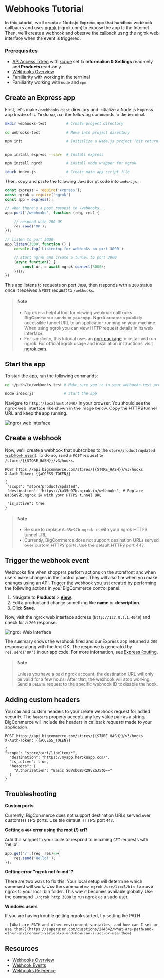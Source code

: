 # Webhooks Tutorial



In this tutorial, we'll create a Node.js Express app that handless webhook callbacks and uses [ngrok](https://ngrok.com/) (ngrok.com) to expose the app to the Internet. Then, we'll create a webhook and observe the callback using the ngrok web interface when the event is triggered.


### Prerequisites

- [API Access Token](/api-docs/getting-started/authentication/rest-api-authentication) with [scope](/api-docs/getting-started/authentication/rest-api-authentication#oauth-scopes) set to **Information & Settings** read-only and **Products** read-only.
- [Webhooks Overview](/api-docs/store-management/webhooks/overview)
- Familiarity with working in the terminal
- Familiarity working with `node` and `npm`
## Create an Express app

First, let's make a `webhooks-test` directory and initialize a Node.js Express app inside of it. To do so, run the following commands in the terminal.


```bash
mkdir webhooks-test         # Create project directory

cd webhooks-test            # Move into project directory

npm init                    # Initialize a Node.js project (hit return to accept the default values)


npm install express --save  # Install express

npm install ngrok           # install node wrapper for ngrok

touch index.js              # Create main app script file

```

Then, copy and paste the following JavaScript code into `index.js`.



```js
const express = require('express');
const ngrok = require('ngrok')
const app = express();

// when there's a post request to /webhooks...
app.post('/webhooks', function (req, res) {

    // respond with 200 OK
    res.send('OK');
});

// listen to port 3000
app.listen(3000, function () {
    console.log('Listening for webhooks on port 3000');

    // start ngrok and create a tunnel to port 3000
    (async function() {
        const url = await ngrok.connect(3000);
    })();
})
```

This app listens to requests on port `3000`, then responds with a `200` status once it receives a `POST` request to `/webhooks`.

<!-- theme: info -->
> #### Note
> * Ngrok is a helpful tool for viewing webhook callbacks BigCommerce sends to your app. Ngrok creates a publicly accessible tunnel URL to an application running on your machine. When using ngrok you can view HTTP request details in its web interface.
> * For simplicity, this tutorial uses an [npm package](https://www.npmjs.com/package/ngrok) to install and run ngrok. For official ngrok usage and installation instructions, visit [ngrok.com](https://ngrok.com/).




## Start the app

To start the app, run the following commands:


```bash
cd ~/path/to/webhooks-test # Make sure you're in your webhooks-test project directory

node index.js              # Start the app
```

Navigate to `http://localhost:4040/` in your browser. You should see the ngrok web interface like shown in the image below. Copy the HTTPS tunnel URL and keep the app running.

![ngrok web interface](//s3.amazonaws.com/user-content.stoplight.io/6012/1531500191661 "ngrok web interface")

## Create a webhook

Now, we'll create a webhook that subscribes to the `store/product/updated` [webhook event](/api-docs/store-management/webhooks/webhook-events). To do so, send a `POST` request to `/stores/{{STORE_HASH}}/v3/hooks`.


```http
POST https://api.bigcommerce.com/stores/{{STORE_HASH}}/v3/hooks
X-Auth-Token: {{ACCESS_TOKEN}}

{
 "scope": "store/product/updated",
 "destination": "https://6a35e97b.ngrok.io/webhooks", # Replace 6a35e97b.ngrok.io with your HTTPS tunnel URL

 "is_active": true
}
```

<!-- [![Open in Request Runner](https://storage.googleapis.com/bigcommerce-production-dev-center/images/Open-Request-Runner.svg)](/api-reference/store-management/webhooks/webhooks/createwebhooks#requestrunner) -->

<!-- theme: info -->
> #### Note
> * Be sure to replace `6a35e97b.ngrok.io` with your ngrok HTTPS tunnel URL.
> * Currently, BigCommerce does not support desination URLs served over custom HTTPS ports. Use the default HTTPS port 443.



## Trigger the webhook event

Webhooks fire when shoppers perform actions on the storefront and when users make changes in the control panel. They will also fire when you make changes using an API. Trigger the webhook you just created by performing the following actions in your BigCommerce control panel:


1. Navigate to **Products** > [**View**](https://login.bigcommerce.com/deep-links/manage/products).
2. Edit a product and change something like **name** or **description**.
3. Click **Save**.

Now, visit the ngrok web interface address (`http://127.0.0.1:4040`) and check for a `200` response.

![ngrok Web Interface](//s3.amazonaws.com/user-content.stoplight.io/6012/1531500945565 "ngrok Web Interface")

The summary shows the webhook fired and our Express app returned a `200` response along with the text OK. The response is generated by `res.send(‘OK')` in our app code. For more information, see [Express Routing](https://expressjs.com/en/guide/routing.html).

<!-- theme: warning -->
> #### Note
> Unless you have a paid ngrok account, the destination URL will only be valid for a few hours. After that, the webhook will stop working. Send a `DELETE` request to the specific webhook ID to disable the hook.

## Adding custom headers

You can add custom headers to your create webhook request for added security. The `headers` property accepts any key-value pair as a string. BigCommerce will include the headers in callback requests made to your application.


```http
POST https://api.bigcommerce.com/stores/{{STORE_HASH}}/v3/hooks
X-Auth-Token: {{ACCESS_TOKEN}}

{
"scope": "store/cart/lineItem/*",
  "destination": "https://myapp.herokuapp.com/",
  "is_active": true,
  "headers": {
    "Authorization": "Basic SGVsbG86R29vZGJ5ZQ=="
  }
}
```

## Troubleshooting

**Custom ports**

Currently, BigCommerce does not support destination URLs served over custom HTTPS ports. Use the default HTTPS port `443`.

**Getting a `404` error using the root (/) url?**

Add this snippet to your code to respond to incoming `GET` requests with 'hello':


```js
app.get('/',(req, res)=>{
    res.send('Hello!');
});
```

**Getting error "ngrok not found"?**

There are two ways to fix this. Your local setup will determine which command will work.
Use the command `mv ngrok /usr/local/bin `to move ngrok to your local bin folder. This way it becomes available globally.
Use the command `./ngrok http 3000` to run ngrok as a sudo user.

**Windows users**

If you are having trouble getting ngrok started, try setting the PATH.

    - [What are PATH and other environment variables, and how can I set or use them?](https://superuser.com/questions/284342/what-are-path-and-other-environment-variables-and-how-can-i-set-or-use-them)

## Resources
* [Webhooks Overview](/api-docs/getting-started/webhooks/about-webhooks)
* [Webhook Events](/api-docs/store-management/webhooks/webhook-events)
* [Webhooks Reference](/docs/webhooks/webhooks)
